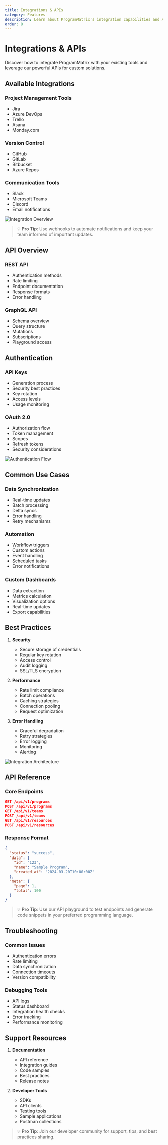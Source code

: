 ```yaml
---
title: Integrations & APIs
category: Features
description: Learn about ProgramMatrix's integration capabilities and API features
order: 8
---
```


# Integrations & APIs

Discover how to integrate ProgramMatrix with your existing tools and leverage our powerful APIs for custom solutions.

## Available Integrations

### Project Management Tools
- Jira
- Azure DevOps
- Trello
- Asana
- Monday.com

### Version Control
- GitHub
- GitLab
- Bitbucket
- Azure Repos

### Communication Tools
- Slack
- Microsoft Teams
- Discord
- Email notifications

![Integration Overview](/screenshots/integration-overview.png)

> 💡 **Pro Tip**: Use webhooks to automate notifications and keep your team informed of important updates.

## API Overview

### REST API
- Authentication methods
- Rate limiting
- Endpoint documentation
- Response formats
- Error handling

### GraphQL API
- Schema overview
- Query structure
- Mutations
- Subscriptions
- Playground access

## Authentication

### API Keys
- Generation process
- Security best practices
- Key rotation
- Access levels
- Usage monitoring

### OAuth 2.0
- Authorization flow
- Token management
- Scopes
- Refresh tokens
- Security considerations

![Authentication Flow](/screenshots/auth-flow.png)

## Common Use Cases

### Data Synchronization
- Real-time updates
- Batch processing
- Delta syncs
- Error handling
- Retry mechanisms

### Automation
- Workflow triggers
- Custom actions
- Event handling
- Scheduled tasks
- Error notifications

### Custom Dashboards
- Data extraction
- Metrics calculation
- Visualization options
- Real-time updates
- Export capabilities

## Best Practices

1. **Security**
   - Secure storage of credentials
   - Regular key rotation
   - Access control
   - Audit logging
   - SSL/TLS encryption

2. **Performance**
   - Rate limit compliance
   - Batch operations
   - Caching strategies
   - Connection pooling
   - Request optimization

3. **Error Handling**
   - Graceful degradation
   - Retry strategies
   - Error logging
   - Monitoring
   - Alerting

![Integration Architecture](/screenshots/integration-architecture.png)

## API Reference

### Core Endpoints
```json
GET /api/v1/programs
POST /api/v1/programs
GET /api/v1/teams
POST /api/v1/teams
GET /api/v1/resources
POST /api/v1/resources
```

### Response Format
```json
{
  "status": "success",
  "data": {
    "id": "123",
    "name": "Sample Program",
    "created_at": "2024-03-20T10:00:00Z"
  },
  "meta": {
    "page": 1,
    "total": 100
  }
}
```

> 💡 **Pro Tip**: Use our API playground to test endpoints and generate code snippets in your preferred programming language.

## Troubleshooting

### Common Issues
- Authentication errors
- Rate limiting
- Data synchronization
- Connection timeouts
- Version compatibility

### Debugging Tools
- API logs
- Status dashboard
- Integration health checks
- Error tracking
- Performance monitoring

## Support Resources

1. **Documentation**
   - API reference
   - Integration guides
   - Code samples
   - Best practices
   - Release notes

2. **Developer Tools**
   - SDKs
   - API clients
   - Testing tools
   - Sample applications
   - Postman collections

> 💡 **Pro Tip**: Join our developer community for support, tips, and best practices sharing. 